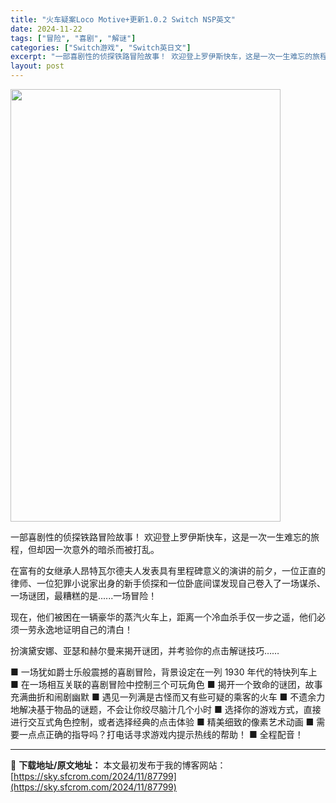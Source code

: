 ```yaml
---
title: "火车疑案Loco Motive+更新1.0.2 Switch NSP英文"
date: 2024-11-22
tags: ["冒险", "喜剧", "解谜"]
categories: ["Switch游戏", "Switch英日文"]
excerpt: "一部喜剧性的侦探铁路冒险故事！ 欢迎登上罗伊斯快车，这是一次一生难忘的旅程，但却因一次意外的暗杀而被打乱。 在富有的女继承人昂特瓦尔德夫人发表具有里程碑意义的演讲的前夕，一位正直的律师、一位犯罪小说家出身的新手侦探和一位卧底间谍发现自己卷入了一场谋杀、一场谜团，最糟糕的是......一场冒险！ 现在&hellip;"
layout: post
---
```


<img class="aligncenter size-full wp-image-87800" src="https://sky.sfcrom.com/wp-content/uploads/2024/11/202411221324329.webp" alt="" width="432" height="692" />

一部喜剧性的侦探铁路冒险故事！
欢迎登上罗伊斯快车，这是一次一生难忘的旅程，但却因一次意外的暗杀而被打乱。

在富有的女继承人昂特瓦尔德夫人发表具有里程碑意义的演讲的前夕，一位正直的律师、一位犯罪小说家出身的新手侦探和一位卧底间谍发现自己卷入了一场谋杀、一场谜团，最糟糕的是......一场冒险！

现在，他们被困在一辆豪华的蒸汽火车上，距离一个冷血杀手仅一步之遥，他们必须一劳永逸地证明自己的清白！

扮演黛安娜、亚瑟和赫尔曼来揭开谜团，并考验你的点击解谜技巧……

■ 一场犹如爵士乐般震撼的喜剧冒险，背景设定在一列 1930 年代的特快列车上
■ 在一场相互关联的喜剧冒险中控制三个可玩角色
■ 揭开一个致命的谜团，故事充满曲折和闹剧幽默
■ 遇见一列满是古怪而又有些可疑的乘客的火车
■ 不遗余力地解决基于物品的谜题，不会让你绞尽脑汁几个小时
■ 选择你的游戏方式，直接进行交互式角色控制，或者选择经典的点击体验
■ 精美细致的像素艺术动画
■ 需要一点点正确的指导吗？打电话寻求游戏内提示热线的帮助！
■ 全程配音！

---
📖 **下载地址/原文地址：** 本文最初发布于我的博客网站：[https://sky.sfcrom.com/2024/11/87799](https://sky.sfcrom.com/2024/11/87799)

